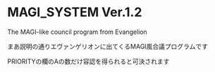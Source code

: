 # MAGI_SYSTEM Ver.1.2
 The MAGI-like council program from Evangelion
 
 まあ説明の通りエヴァンゲリオンに出てくるMAGI風合議プログラムです
 
 PRIORITYの欄のAの数だけ容認を得られると可決されます
